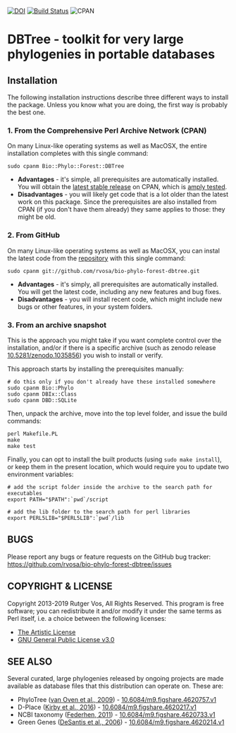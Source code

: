 [![DOI](https://zenodo.org/badge/DOI/10.5281/zenodo.1035856.svg)](https://doi.org/10.5281/zenodo.1035856)
[![Build Status](https://travis-ci.org/rvosa/bio-phylo-forest-dbtree.svg?branch=master)](https://travis-ci.org/rvosa/bio-phylo-forest-dbtree)
![CPAN](https://img.shields.io/cpan/l/Bio-Phylo-Forest-DBTree?color=success)

DBTree - toolkit for very large phylogenies in portable databases
=================================================================

Installation
------------

The following installation instructions describe three different ways to install the
package. Unless you know what you are doing, the first way is probably the best one.

### 1. From the Comprehensive Perl Archive Network (CPAN)

On many Linux-like operating systems as well as MacOSX, the entire installation completes
with this single command:

    sudo cpanm Bio::Phylo::Forest::DBTree

- **Advantages** - it's simple, all prerequisites are automatically installed. You will
  obtain the [latest stable release][5] on CPAN, which is [amply tested][6].
- **Disadvantages** - you will likely get code that is a lot older than the latest work
  on this package. Since the prerequisites are also installed from CPAN (if you don't
  have them already) they same applies to those: they might be old.

### 2. From GitHub

On many Linux-like operating systems as well as MacOSX, you can instal the latest code
from the [repository][8] with this single command:

    sudo cpanm git://github.com/rvosa/bio-phylo-forest-dbtree.git

- **Advantages** - it's simply, all prerequisites are automatically installed. You will
  get the latest code, including any new features and bug fixes.
- **Disadvantages** - you will install recent code, which might include new bugs or
  other features, in your system folders.

### 3. From an archive snapshot

This is the approach you might take if you want complete control over the installation,
and/or if there is a specific archive (such as zenodo release [10.5281/zenodo.1035856][7])
you wish to install or verify. 

This approach starts by installing the prerequisites manually:

    # do this only if you don't already have these installed somewhere
    sudo cpanm Bio::Phylo
    sudo cpanm DBIx::Class
    sudo cpanm DBD::SQLite

Then, unpack the archive, move into the top level folder, and issue the build commands:

    perl Makefile.PL
    make
    make test

Finally, you can opt to install the built products (using `sudo make install`), or
keep them in the present location, which would require you to update two environment
variables:

    # add the script folder inside the archive to the search path for executables
    export PATH="$PATH":`pwd`/script
    
    # add the lib folder to the search path for perl libraries
    export PERL5LIB="$PERL5LIB":`pwd`/lib

BUGS
----
Please report any bugs or feature requests on the GitHub bug tracker:
https://github.com/rvosa/bio-phylo-forest-dbtree/issues

COPYRIGHT & LICENSE
-------------------
Copyright 2013-2019 Rutger Vos, All Rights Reserved. This program is free software; 
you can redistribute it and/or modify it under the same terms as Perl itself, i.e.
a choice between the following licenses:
- [The Artistic License](COPYING)
- [GNU General Public License v3.0](LICENSE)

SEE ALSO
--------
Several curated, large phylogenies released by ongoing projects are made available as
database files that this distribution can operate on. These are:
- PhyloTree ([van Oven et al., 2009][1])   - [10.6084/m9.figshare.4620757.v1](http://doi.org/10.6084/m9.figshare.4620757.v1)
- D-Place ([Kirby et al., 2016][2])        - [10.6084/m9.figshare.4620217.v1](http://doi.org/10.6084/m9.figshare.4620217.v1)
- NCBI taxonomy ([Federhen, 2011][3])      - [10.6084/m9.figshare.4620733.v1](http://doi.org/10.6084/m9.figshare.4620733.v1)
- Green Genes ([DeSantis et al., 2006][4]) - [10.6084/m9.figshare.4620214.v1](http://doi.org/10.6084/m9.figshare.4620214.v1)

[1]: http://doi.org/10.1002/humu.20921
[2]: http://doi.org/10.1371/journal.pone.0158391
[3]: http://doi.org/10.1093/nar/gkr1178
[4]: http://doi.org/10.1128/AEM.03006-05
[5]: https://metacpan.org/release/Bio-Phylo-Forest-DBTree
[6]: http://www.cpantesters.org/distro/B/Bio-Phylo-Forest-DBTree.html
[7]: https://doi.org/10.5281/zenodo.1035856
[8]: https://github.com/rvosa/bio-phylo-forest-dbtree
